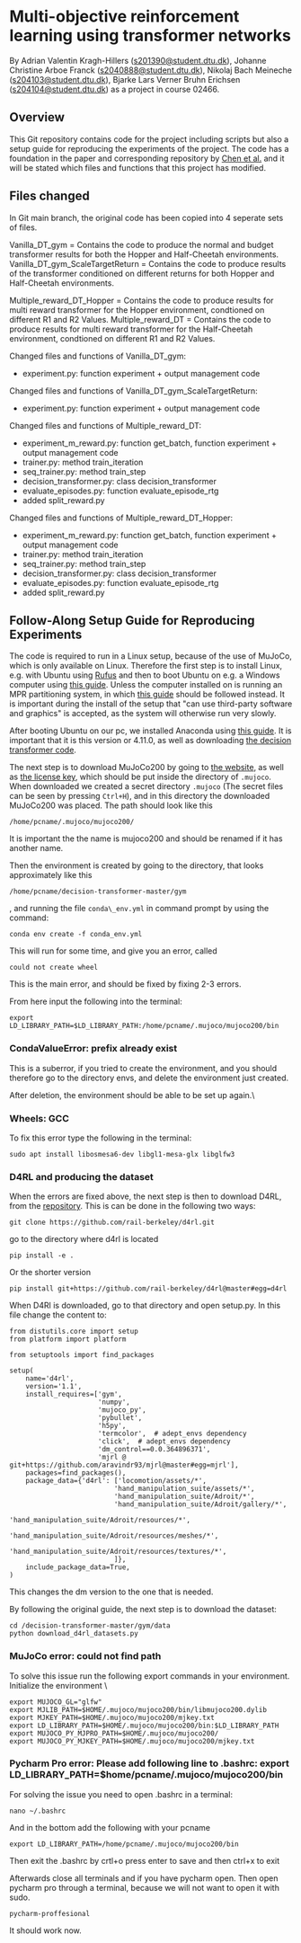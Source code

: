 # Multi-objective reinforcement learning using transformer networks
By Adrian Valentin Kragh-Hillers (s201390@student.dtu.dk), Johanne Christine Arboe Franck (s2040888@student.dtu.dk), Nikolaj Bach Meineche (s204103@student.dtu.dk), Bjarke Lars Verner Bruhn Erichsen (s204104@student.dtu.dk) as a project in course 02466.

## Overview
This Git repository contains code for the project including scripts but also a setup guide for reproducing the experiments of the project. The code has a foundation in the paper and corresponding repository by [Chen et al.](https://arxiv.org/abs/2106.01345) and it will be stated which files and functions that this project has modified.

## Files changed
In Git main branch, the original code has been copied into 4 seperate sets of files.

Vanilla_DT_gym = Contains the code to produce the normal and budget transformer results for both the Hopper and Half-Cheetah environments.
Vanilla_DT_gym_ScaleTargetReturn = Contains the code to produce results of the transformer conditioned on different returns for both Hopper and Half-Cheetah environments. 

Multiple_reward_DT_Hopper = Contains the code to produce results for multi reward transformer for the Hopper environment, condtioned on different R1 and R2 Values. 
Multiple_reward_DT = Contains the code to produce results for multi reward transformer for the Half-Cheetah environment, condtioned on different R1 and R2 Values. 


Changed files and functions of Vanilla_DT_gym:
- experiment.py:  function experiment +   output management code 

Changed files and functions of Vanilla_DT_gym_ScaleTargetReturn:
- experiment.py: function experiment  +   output management code 

Changed files and functions of Multiple_reward_DT:
- experiment_m_reward.py: function get_batch, function experiment + output management code
- trainer.py: method train_iteration
- seq_trainer.py: method train_step
- decision_transformer.py: class decision_transformer
- evaluate_episodes.py: function evaluate_episode_rtg
- added split_reward.py

Changed files and functions of Multiple_reward_DT_Hopper:
- experiment_m_reward.py: function get_batch, function experiment + output management code
- trainer.py: method train_iteration
- seq_trainer.py: method train_step
- decision_transformer.py: class decision_transformer
- evaluate_episodes.py: function evaluate_episode_rtg
- added split_reward.py



## Follow-Along Setup Guide for Reproducing Experiments

The code is required to run in a Linux setup, because of the use of MuJoCo, which is only available on Linux. Therefore the first step is to install Linux, e.g. with Ubuntu using [Rufus](https://rufus.ie/en/) and then to boot Ubuntu on e.g. a Windows computer using [this guide](https://itsfoss.com/install-ubuntu-1404-dual-boot-mode-windows-8-81-uefi/?fbclid=IwAR0wImYmF4EMh3DvoUI2stqLJ293N4p-tglvzx06UVyum-E3rWfJaQIlFNw). Unless the computer installed on is running an MPR partitioning system, in which [this guide](https://itsfoss.com/install-ubuntu-dual-boot-mode-windows/) should be followed instead. It is important during the install of the setup that "can use third-party software and graphics" is accepted, as the system will otherwise run very slowly.

After booting Ubuntu on our pc, we installed Anaconda using [this guide](https://linuxize.com/post/how-to-install-anaconda-on-ubuntu-20-04/). It is important that it is this version or 4.11.0, as well as downloading [the decision transformer code](https://github.com/kzl/decision-transformer).  

The next step is to download MuJoCo200 by going to [the website](https://roboti.us/download.html), as well as [the license key](https://roboti.us/file/mjkey.txt), which should be put inside the directory of ````.mujoco````. When downloaded we created a secret directory ````.mujoco```` (The secret files can be seen by pressing ````Ctrl+H````), and in this directory the downloaded MuJoCo200 was placed. The path should look like this 
````
/home/pcname/.mujoco/mujoco200/
````
It is important the the name is mujoco200 and should be renamed if it has another name. 


Then the environment is created by going to the directory, that looks approximately like this 

```
/home/pcname/decision-transformer-master/gym
```
, and running the file ````conda\_env.yml```` in command prompt by using the command: 
```
conda env create -f conda_env.yml
```


This will run for some time, and give you an error, called 
````
could not create wheel
````
This is the main error, and should be fixed by fixing 2-3 errors. 


From here input the following into the terminal:

````
export LD_LIBRARY_PATH=$LD_LIBRARY_PATH:/home/pcname/.mujoco/mujoco200/bin
````




### CondaValueError: prefix already exist
This is a suberror, if you tried to create the environment, and you should therefore go to the directory envs, and delete the environment just created. 

After deletion, the environment should be able to be set up again.\\ 


### Wheels: GCC
To fix this error type the following in the terminal:
````
sudo apt install libosmesa6-dev libgl1-mesa-glx libglfw3
````
### D4RL and producing the dataset
When the errors are fixed above, the next step is then to download D4RL, from the [repository](https://github.com/rail-berkeley/d4rl). This is can be done in the following two ways:


````
git clone https://github.com/rail-berkeley/d4rl.git
````
go to the directory where d4rl is located
````
pip install -e .
````


Or the shorter version

````
pip install git+https://github.com/rail-berkeley/d4rl@master#egg=d4rl
````

When D4Rl is downloaded, go to that directory and open setup.py. In this file change the content to:
````
from distutils.core import setup
from platform import platform

from setuptools import find_packages

setup(
    name='d4rl',
    version='1.1',
    install_requires=['gym',
                      'numpy',
                      'mujoco_py',
                      'pybullet',
                      'h5py',
                      'termcolor',  # adept_envs dependency
                      'click',  # adept_envs dependency
                      'dm_control==0.0.364896371', 
                      'mjrl @ git+https://github.com/aravindr93/mjrl@master#egg=mjrl'],
    packages=find_packages(),
    package_data={'d4rl': ['locomotion/assets/*',
                          'hand_manipulation_suite/assets/*',
                          'hand_manipulation_suite/Adroit/*',
                          'hand_manipulation_suite/Adroit/gallery/*',
                          'hand_manipulation_suite/Adroit/resources/*',
                          'hand_manipulation_suite/Adroit/resources/meshes/*',
                          'hand_manipulation_suite/Adroit/resources/textures/*',
                          ]},
    include_package_data=True,
)
````


This changes the dm version to the one that is needed. 

By following the original guide, the next step is to download the dataset:

````
cd /decision-transformer-master/gym/data
python download_d4rl_datasets.py
````
### MuJoCo error: could not find path

To solve this issue run the following export commands in your environment. 
Initialize the environment \\


````
export MUJOCO_GL="glfw"
export MJLIB_PATH=$HOME/.mujoco/mujoco200/bin/libmujoco200.dylib
export MJKEY_PATH=$HOME/.mujoco/mujoco200/mjkey.txt
export LD_LIBRARY_PATH=$HOME/.mujoco/mujoco200/bin:$LD_LIBRARY_PATH
export MUJOCO_PY_MJPRO_PATH=$HOME/.mujoco/mujoco200/
export MUJOCO_PY_MJKEY_PATH=$HOME/.mujoco/mujoco200/mjkey.txt
````

### Pycharm Pro error: Please add following line to .bashrc: export LD_LIBRARY_PATH=$home/pcname/.mujoco/mujoco200/bin

For solving the issue you need to open .bashrc in a terminal: 
````
nano ~/.bashrc
````
And in the bottom add the following with your pcname
````
export LD_LIBRARY_PATH=/home/pcname/.mujoco/mujoco200/bin 
````
Then exit the .bashrc by crtl+o press enter to save and then ctrl+x to exit

Afterwards close all terminals and if you have pycharm open. 
Then open pycharm pro through a terminal, because we will not want to open it with sudo. 
````
pycharm-proffesional
````
It should work now. 








